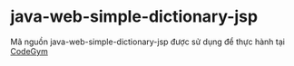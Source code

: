 # java-web-simple-dictionary-jsp
Mã nguồn java-web-simple-dictionary-jsp được sử dụng để thực hành tại [CodeGym](https://codegym.vn)
